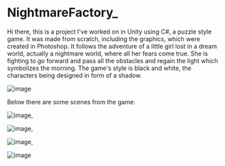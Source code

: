 # NightmareFactory_
  Hi there, this is a project I've worked on in Unity using C#, a puzzle style game. It was made from scratch, including the graphics, which were created in Photoshop. It follows the adventure of a little girl lost in a dream world, actually a nightmare world, where all her fears come true. She is fighting to go forward and pass all the obstacles and regain the light which symbolizes the morning. The game's style is black and white, the characters being designed in form of a shadow.
  

![image](https://github.com/Alexandra7a/NightmareFactory_/assets/63046754/62260d84-5b4d-4c66-861e-19a7ce4d8864)

Below there are some scenes from the game:

![image](https://github.com/Alexandra7a/NightmareFactory_/assets/63046754/e1718769-8d9d-462f-a2bd-3b2dd9216df9),

![image](https://github.com/Alexandra7a/NightmareFactory_/assets/63046754/10331be9-17a5-4e4c-9821-9dfb8e303516),

![image](https://github.com/Alexandra7a/NightmareFactory_/assets/63046754/8bdac139-e66e-498d-886c-eb1f709df840),

![image](https://github.com/Alexandra7a/NightmareFactory_/assets/63046754/ce7ea76f-5f07-4681-80b0-2d968aaedc11)
